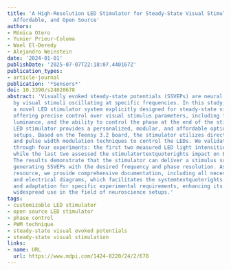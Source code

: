 ```yaml
---
title: 'A High-Resolution LED Stimulator for Steady-State Visual Stimulation: Customizable,
  Affordable, and Open Source'
authors:
- Mónica Otero
- Yunier Prieur-Coloma
- Wael El-Deredy
- Alejandro Weinstein
date: '2024-01-01'
publishDate: '2025-07-07T22:18:07.440167Z'
publication_types:
- article-journal
publication: '*Sensors*'
doi: 10.3390/s24020678
abstract: 'Visually evoked steady-state potentials (SSVEPs) are neural responses elicited
  by visual stimuli oscillating at specific frequencies. In this study, we introduce
  a novel LED stimulator system explicitly designed for steady-state visual stimulation,
  offering precise control over visual stimulus parameters, including frequency resolution,
  luminance, and the ability to control the phase at the end of the stimulation. The
  LED stimulator provides a personalized, modular, and affordable option for experimental
  setups. Based on the Teensy 3.2 board, the stimulator utilizes direct digital synthesis
  and pulse width modulation techniques to control the LEDs. We validated its performance
  through four experiments: the first two measured LED light intensities directly,
  while the last two assessed the stimulatortextquoterights impact on EEG recordings.
  The results demonstrate that the stimulator can deliver a stimulus suitable for
  generating SSVEPs with the desired frequency and phase resolution. As an open source
  resource, we provide comprehensive documentation, including all necessary codes
  and electrical diagrams, which facilitates the systemtextquoterights replication
  and adaptation for specific experimental requirements, enhancing its potential for
  widespread use in the field of neuroscience setups.'
tags:
- customizable LED stimulator
- open source LED stimulator
- phase control
- PWM technique
- steady-state visual evoked potentials
- steady-state visual stimulation
links:
- name: URL
  url: https://www.mdpi.com/1424-8220/24/2/678
---
```

